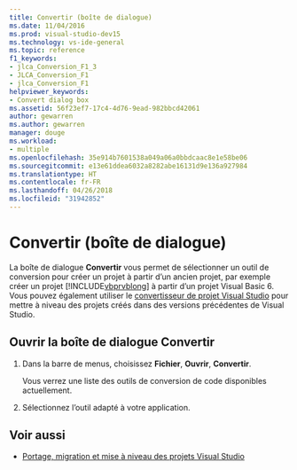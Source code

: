 ```yaml
---
title: Convertir (boîte de dialogue)
ms.date: 11/04/2016
ms.prod: visual-studio-dev15
ms.technology: vs-ide-general
ms.topic: reference
f1_keywords:
- jlca_Conversion_F1_3
- JLCA_Conversion_F1
- jlca_Conversion_F1
helpviewer_keywords:
- Convert dialog box
ms.assetid: 56f23ef7-17c4-4d76-9ead-982bbcd42061
author: gewarren
ms.author: gewarren
manager: douge
ms.workload:
- multiple
ms.openlocfilehash: 35e914b7601538a049a06a0bbdcaac8e1e58be06
ms.sourcegitcommit: e13e61ddea6032a8282abe16131d9e136a927984
ms.translationtype: HT
ms.contentlocale: fr-FR
ms.lasthandoff: 04/26/2018
ms.locfileid: "31942852"
---
```

# <a name="convert-dialog-box"></a>Convertir (boîte de dialogue)

La boîte de dialogue **Convertir** vous permet de sélectionner un outil de conversion pour créer un projet à partir d’un ancien projet, par exemple créer un projet [!INCLUDE[vbprvblong](../../ide/reference/includes/vbprvblong_md.md)] à partir d’un projet Visual Basic 6. Vous pouvez également utiliser le [convertisseur de projet Visual Studio](https://github.com/ssvaidya/VSProjectConverter) pour mettre à niveau des projets créés dans des versions précédentes de Visual Studio.

## <a name="open-the-convert-dialog-box"></a>Ouvrir la boîte de dialogue Convertir

1.  Dans la barre de menus, choisissez **Fichier**, **Ouvrir**, **Convertir**.

     Vous verrez une liste des outils de conversion de code disponibles actuellement.

2.  Sélectionnez l’outil adapté à votre application.

## <a name="see-also"></a>Voir aussi

- [Portage, migration et mise à niveau des projets Visual Studio](../../porting/port-migrate-and-upgrade-visual-studio-projects.md)